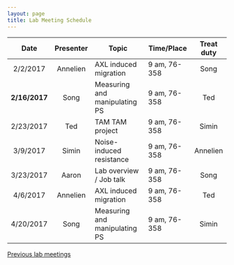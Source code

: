 ```yaml
---
layout: page
title: Lab Meeting Schedule
---
```


| Date          |  Presenter  | Topic                                  | Time/Place      | Treat duty |
|:-------------:|:-----------:|----------------------------------------|-----------------|:----------:|
| 2/2/2017      | Annelien    | AXL induced migration                  | 9 am, 76-358    | Song       |
|**2/16/2017**| Song        | Measuring and manipulating PS          | 9 am, 76-358    | Ted        |
| 2/23/2017     | Ted         | TAM TAM project                        | 9 am, 76-358    | Simin      |
| 3/9/2017      | Simin       | Noise-induced resistance               | 9 am, 76-358    | Annelien   |
| 3/23/2017     | Aaron       | Lab overview / Job talk                | 9 am, 76-358    | Song       |
| 4/6/2017      | Annelien    | AXL induced migration                  | 9 am, 76-358    | Ted        |
| 4/20/2017     | Song        | Measuring and manipulating PS          | 9 am, 76-358    | Simin      |

[Previous lab meetings](/team/lab_meeting_old.html)
